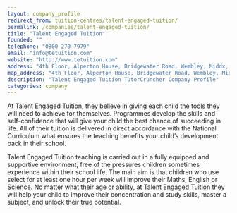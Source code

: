 ```yaml
---
layout: company_profile
redirect_from: tuition-centres/talent-engaged-tuition/
permalink: /companies/talent-engaged-tuition/
title: "Talent Engaged Tuition"
founded: ""
telephone: "0800 270 7979"
email: "info@tetuition.com"
website: "http://www.tetuition.com"
address: "4th Floor, Alperton House, Bridgewater Road, Wembley, Middx, HA0 1EH"
map_address: "4th Floor, Alperton House, Bridgewater Road, Wembley, Middx, HA0 1EH"
description: "Talent Engaged Tuition TutorCruncher Company Profile"
categories: company
---
```

At Talent Engaged Tuition, they believe in giving each child the tools they will need to achieve for themselves. Programmes develop the skills and self-confidence that will give your child the best chance of succeeding in life. All of their tuition is delivered in direct accordance with the National Curriculum what ensures the teaching benefits your child’s development back in their school.

Talent Engaged Tuition teaching is carried out in a fully equipped and supportive environment, free of the pressures children sometimes experience within their school life. The main aim is that children who use select for at least one hour per week will improve their Maths, English or Science. No matter what their age or ability, at Talent Engaged Tuition they will help your child to improve their concentration and study skills, master a subject, and unlock their true potential.